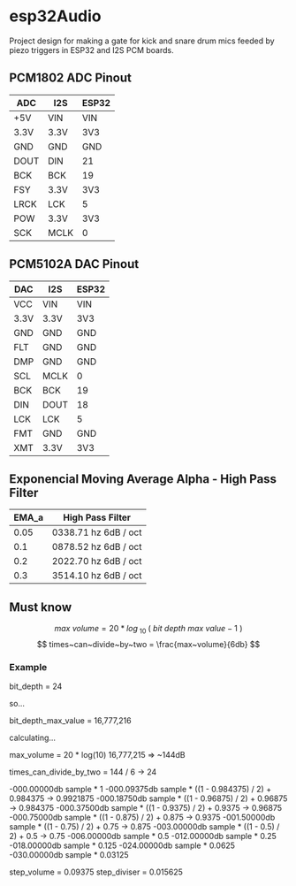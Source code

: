 # esp32Audio

Project design for making a gate for kick and snare drum mics feeded by piezo triggers in ESP32 and I2S PCM boards.

## PCM1802 ADC Pinout

| ADC   | I2S   | ESP32 |
|-------|-------|-------|
| +5V   | VIN   | VIN   |
| 3.3V  | 3.3V  | 3V3   |
| GND   | GND   | GND   |
| DOUT  | DIN   | 21    |
| BCK   | BCK   | 19    |
| FSY   | 3.3V  | 3V3   |
| LRCK  | LCK   | 5     |
| POW   | 3.3V  | 3V3   |
| SCK   | MCLK  | 0     |

## PCM5102A DAC Pinout

| DAC   | I2S   | ESP32 |
|-------|-------|-------|
| VCC   | VIN   | VIN   |
| 3.3V  | 3.3V  | 3V3   |
| GND   | GND   | GND   |
| FLT   | GND   | GND   |
| DMP   | GND   | GND   |
| SCL   | MCLK  | 0     |
| BCK   | BCK   | 19    |
| DIN   | DOUT  | 18    |
| LCK   | LCK   | 5     |
| FMT   | GND   | GND   |
| XMT   | 3.3V  | 3V3   |

## Exponencial Moving Average Alpha - High Pass Filter

| EMA_a | High Pass Filter     |
|-------|----------------------|
| 0.05  | 0338.71 hz 6dB / oct |
| 0.1   | 0878.52 hz 6dB / oct |
| 0.2   | 2022.70 hz 6dB / oct |
| 0.3   | 3514.10 hz 6dB / oct |


## Must know

$$ max~volume = 20 * log_{~10~} (~bit~depth~max~value - 1~) $$
$$ times~can~divide~by~two = \frac{max~volume}{6db} $$

### Example

bit_depth = 24

so...

bit_depth_max_value = 16,777,216

calculating...

max_volume = 20 * log(10) 16,777,215 => ~144dB

times_can_divide_by_two = 144 / 6 -> 24


-000.00000db		sample * 1
-000.09375db		sample * ((1 - 0.984375) / 2) + 0.984375 -> 0.9921875
-000.18750db		sample * ((1 - 0.96875) / 2) + 0.96875 -> 0.984375
-000.37500db		sample * ((1 - 0.9375) / 2) + 0.9375 -> 0.96875
-000.75000db		sample * ((1 - 0.875) / 2) + 0.875 -> 0.9375
-001.50000db		sample * ((1 - 0.75) / 2) + 0.75 -> 0.875
-003.00000db		sample * ((1 - 0.5) / 2) + 0.5 -> 0.75
-006.00000db		sample * 0.5
-012.00000db		sample * 0.25
-018.00000db		sample * 0.125
-024.00000db		sample * 0.0625 
-030.00000db		sample * 0.03125

step_volume = 0.09375
step_diviser = 0.015625

